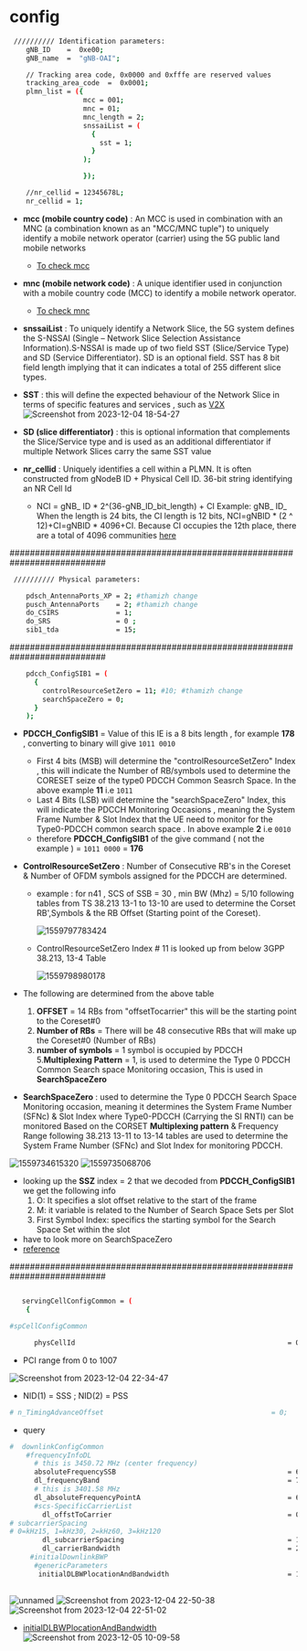 # config
``` bash
 ////////// Identification parameters:
    gNB_ID    =  0xe00;
    gNB_name  =  "gNB-OAI";

    // Tracking area code, 0x0000 and 0xfffe are reserved values
    tracking_area_code  =  0x0001;
    plmn_list = ({
                  mcc = 001;
                  mnc = 01;
                  mnc_length = 2;
                  snssaiList = (
                    {
                      sst = 1;
                    }
                  );

                  });

    //nr_cellid = 12345678L;
    nr_cellid = 1;
```
- **mcc (mobile country code)** : An MCC is used in combination with an MNC (a combination known as an "MCC/MNC tuple") to uniquely identify a mobile network operator (carrier) using the 5G public land mobile networks
   - [To check mcc](https://en.wikipedia.org/wiki/Mobile_country_code)
 - **mnc (mobile network code)** : A unique identifier used in conjunction with a mobile country code (MCC) to identify a mobile network operator.
   - [To check mnc](https://en.wikipedia.org/wiki/Mobile_country_code)
 - **snssaiList** : To uniquely identify a  Network Slice, the 5G system defines the S-NSSAI (Single – Network Slice Selection Assistance Information).S-NSSAI is made up of two field SST (Slice/Service Type) and SD (Service Differentiator). SD is an optional field. SST has 8 bit field length implying that it can indicates a total of 255 different slice types.
  - **SST** : this will define the expected behaviour of the Network Slice in terms of specific features and services , such as [V2X](https://www.google.com/search?q=v2x+services+provided+by+5g+technology+is+for&oq=v2x+ser&gs_lcrp=EgZjaHJvbWUqDAgBEAAYQxiABBiKBTIGCAAQRRg5MgwIARAAGEMYgAQYigUyBwgCEAAYgAQyBwgDEAAYgAQyCAgEEAAYFhgeMggIBRAAGBYYHjIICAYQABgWGB4yCAgHEAAYFhgeMg0ICBAuGAoYFhgeGOUEMg0ICRAAGIYDGIAEGIoF0gEINTcxM2owajeoAgCwAgA&sourceid=chrome&ie=UTF-8)
![Screenshot from 2023-12-04 18-54-27](https://github.com/KRIISHSHARMA/OAI-config/assets/86760658/09c4a637-184b-4c8a-8b38-d8aa263f7486)

  - **SD (slice differentiator)** : this is optional information that complements the Slice/Service type and is used as an additional differentiator if multiple Network Slices carry the same SST value

- **nr_cellid** : Uniquely identifies a cell within a PLMN. It is often constructed from gNodeB ID + Physical Cell ID. 36-bit string identifying an NR Cell Id
  - NCI = gNB_ ID * 2^(36-gNB_ID_bit_length) + CI
Example: gNB_ ID_ When the length is 24 bits, the CI length is 12 bits, NCI=gNBID * (2 ^ 12)+CI=gNBID * 4096+CI. Because CI occupies the 12th place, there are a total of 4096 communities [here](https://www.telecomhall.net/t/what-is-the-formula-for-cell-id-nci-in-5g-nr-networks/12623/8)

###########################################################################

``` bash
 ////////// Physical parameters:

    pdsch_AntennaPorts_XP = 2; #thamizh change
    pusch_AntennaPorts    = 2; #thamizh change
    do_CSIRS              = 1;
    do_SRS                = 0 ;
    sib1_tda			  = 15;
```
###########################################################################

``` bash 
    pdcch_ConfigSIB1 = (
      {
        controlResourceSetZero = 11; #10; #thamizh change
        searchSpaceZero = 0;
      }
    );
``` 
- **PDCCH_ConfigSIB1**  = Value of this IE is a 8 bits length , for example **178** , converting to binary will give `1011 0010`
  - First 4 bits (MSB) will determine the "controlResourceSetZero" Index , this will indicate the Number of RB/symbols used to determine the CORESET seize of the type0 PDCCH Common Seasrch Space. In the above example **11** i.e `1011`
  - Last 4 Bits (LSB) will determine the "searchSpaceZero" Index, this will indicate the PDCCH Monitoring Occasions , meaning the System Frame Number & Slot Index that the UE need to monitor for the Type0-PDCCH common search space . In above example **2** i.e `0010`
  - therefore **PDCCH_ConfigSIB1** of the give command ( not the example ) = `1011 0000` = **176**

- **ControlResourceSetZero** : Number of Consecutive RB's in the Coreset & Number of OFDM symbols assigned for the PDCCH are determined.
  - example : for n41 , SCS of SSB = 30 , min BW (Mhz) = 5/10 following tables from TS 38.213 13-1 to 13-10 are used to determine the Corset RB',Symbols & the RB Offset (Starting point of the Coreset).
    
    ![1559797783424](https://github.com/KRIISHSHARMA/OAI-config/assets/86760658/90cbdc46-9b45-42af-80a2-e4ec15637402)
    
  - ControlResourceSetZero Index # 11 is looked up from below 3GPP 38.213, 13-4 Table
    
    ![1559798980178](https://github.com/KRIISHSHARMA/OAI-config/assets/86760658/9a8ab6b0-6668-4f99-a953-1e147530c88a)

- The following are determined from the above table
  1. **OFFSET** = 14 RBs from "offsetTocarrier" this will be the starting point to the Coreset#0
  2.  **Number of RBs** = There will be 48 consecutive RBs that will make up the Coreset#0 (Number of RBs) 
  3. **number of symbols** = 1 symbol is occupied by PDCCH
  5.**Multiplexing Pattern** = 1,  is used to determine the Type 0 PDCCH Common Search space Monitoring occasion, This is used in **SearchSpaceZero**

- **SearchSpaceZero** : used to determine the Type 0 PDCCH Search Space Monitoring occasion, meaning it determines the System Frame Number (SFNc) & Slot Index where Type0-PDCCH (Carrying the SI RNTI) can be monitored
Based on the CORSET **Multiplexing pattern** & Frequency Range following 38.213 13-11 to 13-14 tables are used to determine the System Frame Number (SFNc) and Slot Index for monitoring PDCCH.

![1559734615320](https://github.com/KRIISHSHARMA/OAI-config/assets/86760658/14d63747-d9b2-4222-91d9-b46e0db91c8b)
![1559735068706](https://github.com/KRIISHSHARMA/OAI-config/assets/86760658/31b3ebcd-7052-44e7-9b89-ead902e1d6c5)

- looking up the **SSZ** index = 2 that we decoded from **PDCCH_ConfigSIB1** we get the following info
  1. O: It specifies a slot offset relative to the start of the frame
  2. M: it variable is related to the Number of Search Space Sets per Slot
  3. First Symbol Index: specifics the starting symbol for the Search Space Set within the slot
- have to look more on SearchSpaceZero
- [reference](https://www.linkedin.com/pulse/5g-nr-controlresourcesetzero-corseset0-search-space-zero-chelikani/)


###########################################################################

``` bash

   servingCellConfigCommon = (
    {
```
``` bash 
#spCellConfigCommon

      physCellId                                                    = 0;
```
- PCI range from 0 to 1007
  
![Screenshot from 2023-12-04 22-34-47](https://github.com/KRIISHSHARMA/OAI-config/assets/86760658/384706f1-c253-4599-8ab5-347b9a05c095)

- NID(1) = SSS ; NID(2) = PSS 

``` bash 
# n_TimingAdvanceOffset                                         = 0;
```
- query

``` bash 
#  downlinkConfigCommon
    #frequencyInfoDL
      # this is 3450.72 MHz (center frequency)
      absoluteFrequencySSB                                          = 630048;
      dl_frequencyBand                                              = 78;
      # this is 3401.58 MHz
      dl_absoluteFrequencyPointA                                    = 626772;
      #scs-SpecificCarrierList
        dl_offstToCarrier                                           = 0;
# subcarrierSpacing
# 0=kHz15, 1=kHz30, 2=kHz60, 3=kHz120
        dl_subcarrierSpacing                                        = 1;
        dl_carrierBandwidth                                         = 273;
     #initialDownlinkBWP
      #genericParameters
       initialDLBWPlocationAndBandwidth                             = 1099; #38.101-1 Table 5.3.2-1
       
```
![unnamed](https://github.com/KRIISHSHARMA/OAI-config/assets/86760658/9552de5a-6f65-4576-bc16-2df16473d4de)
![Screenshot from 2023-12-04 22-50-38](https://github.com/KRIISHSHARMA/OAI-config/assets/86760658/375a9f76-cf6c-47f9-9587-e77803181b7f)
![Screenshot from 2023-12-04 22-51-02](https://github.com/KRIISHSHARMA/OAI-config/assets/86760658/803fc0ef-eab0-42bc-8413-db02e81e65e1)


- [initialDLBWPlocationAndBandwidth](https://www.linkedin.com/pulse/location-bandwidth-abhishek-ranjan/)  
![Screenshot from 2023-12-05 10-09-58](https://github.com/KRIISHSHARMA/OAI-config/assets/86760658/983f711d-2f69-44c4-952d-4da22b492294)

























